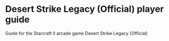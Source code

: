 # Desert Strike Legacy (Official) player guide
 Guide for the Starcraft II arcade game Desert Strike Legacy (Official)
